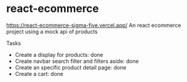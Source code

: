 # react-ecommerce
https://react-ecommerce-sigma-five.vercel.app/
An react ecommerce project using a mock api of products

Tasks

- Create a display for products: done
- Create navbar search filter and filters aside: done
- Create an specific product detail page: done
- Create a cart: done

